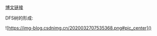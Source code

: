 [博文链接](https://blog.csdn.net/weixin_43848437/article/details/105133155?ops_request_misc=%257B%2522request%255Fid%2522%253A%2522166268926716800182110200%2522%252C%2522scm%2522%253A%252220140713.130102334..%2522%257D&request_id=166268926716800182110200&biz_id=0&utm_medium=distribute.pc_search_result.none-task-blog-2~all~sobaiduend~default-1-105133155-null-null.142%5Ev47%5Epc_rank_34_default_2,201%5Ev3%5Econtrol_2&utm_term=dfs%E6%A0%91&spm=1018.2226.3001.4187)


DFS树的形成:


![https://img-blog.csdnimg.cn/2020032707535368.png#pic_center]()

